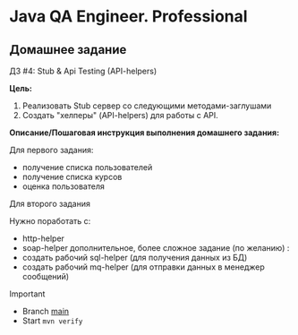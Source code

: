 # **Java QA Engineer. Professional**

  ## Домашнее задание
ДЗ #4: Stub & Api Testing (API-helpers)

**Цель:**
1. Реализовать Stub сервер со следующими методами-заглушами
2. Создать "хелперы" (API-helpers) для работы с API.
   
**Описание/Пошаговая инструкция выполнения домашнего задания:**

Для первого задания:

+ получение списка пользователей
+ получение списка курсов
+ оценка пользователя

Для второго задания

Нужно поработать с:
+ http-helper
+ soap-helper
дополнительное, более сложное задание (по желанию) :
+ создать рабочий sql-helper (для получения данных из БД)
+ создать рабочий mq-helper (для отправки данных в менеджер сообщений)

>[!IMPORTANT]
>+ Branch [main](https://github.com/RusAli/Citrus_Junit5/tree/master)
>+ Start ```mvn verify```
>
